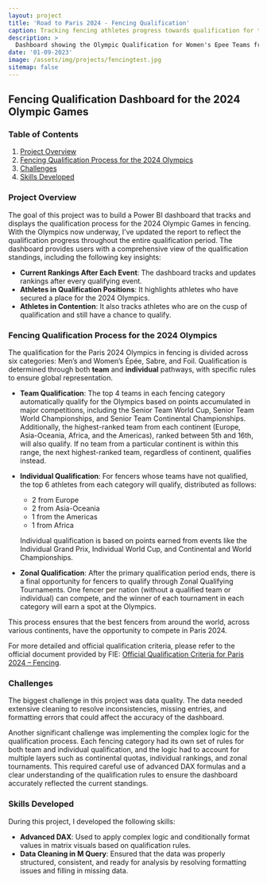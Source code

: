 ```yaml
---
layout: project
title: 'Road to Paris 2024 - Fencing Qualification'
caption: Tracking fencing athletes progress towards qualification for the 2024 Paris Olympic Games
description: >
  Dashboard showing the Olympic Qualification for Women's Epee Teams from the Americas.
date: '01-09-2023'
image: /assets/img/projects/fencingtest.jpg
sitemap: false
---
```


## Fencing Qualification Dashboard for the 2024 Olympic Games

### Table of Contents
1. [Project Overview](#project-overview)
2. [Fencing Qualification Process for the 2024 Olympics](#fencing-qualification-process-for-the-2024-olympics)
3. [Challenges](#challenges)
4. [Skills Developed](#skills-developed)

### Project Overview

The goal of this project was to build a Power BI dashboard that tracks and displays the qualification process for the 2024 Olympic Games in fencing. With the Olympics now underway, I’ve updated the report to reflect the qualification progress throughout the entire qualification period. The dashboard provides users with a comprehensive view of the qualification standings, including the following key insights:

- **Current Rankings After Each Event**: The dashboard tracks and updates rankings after every qualifying event.
- **Athletes in Qualification Positions**: It highlights athletes who have secured a place for the 2024 Olympics.
- **Athletes in Contention**: It also tracks athletes who are on the cusp of qualification and still have a chance to qualify.

### Fencing Qualification Process for the 2024 Olympics

The qualification for the Paris 2024 Olympics in fencing is divided across six categories: Men’s and Women’s Épée, Sabre, and Foil. Qualification is determined through both **team** and **individual** pathways, with specific rules to ensure global representation.

- **Team Qualification**: The top 4 teams in each fencing category automatically qualify for the Olympics based on points accumulated in major competitions, including the Senior Team World Cup, Senior Team World Championships, and Senior Team Continental Championships. Additionally, the highest-ranked team from each continent (Europe, Asia-Oceania, Africa, and the Americas), ranked between 5th and 16th, will also qualify. If no team from a particular continent is within this range, the next highest-ranked team, regardless of continent, qualifies instead.

- **Individual Qualification**: For fencers whose teams have not qualified, the top 6 athletes from each category will qualify, distributed as follows:
  - 2 from Europe
  - 2 from Asia-Oceania
  - 1 from the Americas
  - 1 from Africa
  
  Individual qualification is based on points earned from events like the Individual Grand Prix, Individual World Cup, and Continental and World Championships.

- **Zonal Qualification**: After the primary qualification period ends, there is a final opportunity for fencers to qualify through Zonal Qualifying Tournaments. One fencer per nation (without a qualified team or individual) can compete, and the winner of each tournament in each category will earn a spot at the Olympics.

This process ensures that the best fencers from around the world, across various continents, have the opportunity to compete in Paris 2024.

For more detailed and official qualification criteria, please refer to the official document provided by FIE: [Official Qualification Criteria for Paris 2024 – Fencing](https://static.fie.org/uploads/28/140899-Olympic%20Games%20Paris%202024%20qualification%20system%20-%20Fencing%20-%20English.pdf).

### Challenges

The biggest challenge in this project was data quality. The data needed extensive cleaning to resolve inconsistencies, missing entries, and formatting errors that could affect the accuracy of the dashboard.

Another significant challenge was implementing the complex logic for the qualification process. Each fencing category had its own set of rules for both team and individual qualification, and the logic had to account for multiple layers such as continental quotas, individual rankings, and zonal tournaments. This required careful use of advanced DAX formulas and a clear understanding of the qualification rules to ensure the dashboard accurately reflected the current standings.

### Skills Developed

During this project, I developed the following skills:

- **Advanced DAX**: Used to apply complex logic and conditionally format values in matrix visuals based on qualification rules.
- **Data Cleaning in M Query**: Ensured that the data was properly structured, consistent, and ready for analysis by resolving formatting issues and filling in missing data.
